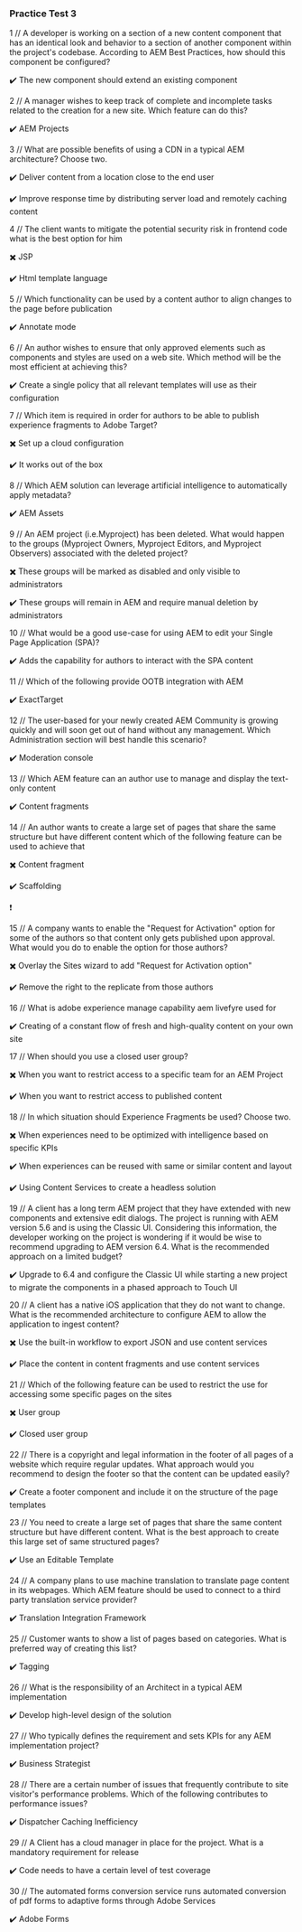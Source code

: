 ### Practice Test 3

1 // A developer is working on a section of a new content component that has an identical look and behavior to a section of another component within the project's codebase. According to AEM Best Practices, how should this component be configured?

:heavy_check_mark: The new component should extend an existing component

2 // A manager wishes to keep track of complete and incomplete tasks related to the creation for a new site. Which feature can do this?

:heavy_check_mark: AEM Projects

3 // What are possible benefits of using a CDN in a typical AEM architecture? Choose two.

:heavy_check_mark: Deliver content from a location close to the end user

:heavy_check_mark: Improve response time by distributing server load and remotely caching content

4 // The client wants to mitigate the potential security risk in frontend code what is the best option for him

:heavy_multiplication_x: JSP

:heavy_check_mark: Html template language

5 // Which functionality can be used by a content author to align changes to the page before publication

:heavy_check_mark: Annotate mode

6 // An author wishes to ensure that only approved elements such as components and styles are used on a web site. Which method will be the most efficient at achieving this?

:heavy_check_mark: Create a single policy that all relevant templates will use as their configuration

7 // Which item is required in order for authors to be able to publish experience fragments to Adobe Target?

:heavy_multiplication_x: Set up a cloud configuration

:heavy_check_mark: It works out of the box

8 // Which AEM solution can leverage artificial intelligence to automatically apply metadata?

:heavy_check_mark: AEM Assets

9 // An AEM project (i.e.Myproject) has been deleted. What would happen to the groups (Myproject Owners, Myproject Editors, and Myproject Observers) associated with the deleted project?

:heavy_multiplication_x: These groups will be marked as disabled and only visible to administrators

:heavy_check_mark: These groups will remain in AEM and require manual deletion by administrators

10 // What would be a good use-case for using AEM to edit your Single Page Application (SPA)?

:heavy_check_mark: Adds the capability for authors to interact with the SPA content

11 // Which of the following provide OOTB integration with AEM

:heavy_check_mark: ExactTarget

12 // The user-based for your newly created AEM Community is growing quickly and will soon get out of hand without any management. Which Administration section will best handle this scenario?

:heavy_check_mark: Moderation console

13 // Which AEM feature can an author use to manage and display the text-only content

:heavy_check_mark: Content fragments

14 // An author wants to create a large set of pages that share the same structure but have different content which of the following feature can be used to achieve that

:heavy_multiplication_x: Content fragment

:heavy_check_mark: Scaffolding

❗ 

15 // A company wants to enable the "Request for Activation" option for some of the authors so that content only gets published upon approval. What would you do to enable the option for those authors?

:heavy_multiplication_x: Overlay the Sites wizard to add "Request for Activation option"

:heavy_check_mark: Remove the right to the replicate from those authors

16 // What is adobe experience manage capability aem livefyre used for

:heavy_check_mark: Creating of a constant flow of fresh and high-quality content on your own site

17 // When should you use a closed user group?

:heavy_multiplication_x: When you want to restrict access to a specific team for an AEM Project

:heavy_check_mark: When you want to restrict access to published content

18 // In which situation should Experience Fragments be used? Choose two.

:heavy_multiplication_x: When experiences need to be optimized with intelligence based on specific KPIs

:heavy_check_mark: When experiences can be reused with same or similar content and layout

:heavy_check_mark: Using Content Services to create a headless solution

19 // A client has a long term AEM project that they have extended with new components and extensive edit dialogs. The project is running with AEM version 5.6 and is using the Classic UI. Considering this information, the developer working on the project is wondering if it would be wise to recommend upgrading to AEM version 6.4. What is the recommended approach on a limited budget?

:heavy_check_mark: Upgrade to 6.4 and configure the Classic UI while starting a new project to migrate the components in a phased approach to Touch UI

20 // A client has a native iOS application that they do not want to change. What is the recommended architecture to configure AEM to allow the application to ingest content?

:heavy_multiplication_x: Use the built-in workflow to export JSON and use content services

:heavy_check_mark: Place the content in content fragments and use content services

21 // Which of the following feature can be used to restrict the use for accessing some specific pages on the sites

:heavy_multiplication_x: User group

:heavy_check_mark: Closed user group

22 // There is a copyright and legal information in the footer of all pages of a website which require regular updates. What approach would you recommend to design the footer so that the content can be updated easily?

:heavy_check_mark: Create a footer component and include it on the structure of the page templates

23 // You need to create a large set of pages that share the same content structure but have different content. What is the best approach to create this large set of same structured pages?

:heavy_check_mark: Use an Editable Template

24 // A company plans to use machine translation to translate page content in its webpages. Which AEM feature should be used to connect to a third party translation service provider?

:heavy_check_mark: Translation Integration Framework

25 // Customer wants to show a list of pages based on categories. What is preferred way of creating this list?

:heavy_check_mark: Tagging

26 // What is the responsibility of an Architect in a typical AEM implementation

:heavy_check_mark: Develop high-level design of the solution

27 // Who typically defines the requirement and sets KPIs for any AEM implementation project?

:heavy_check_mark: Business Strategist

28 // There are a certain number of issues that frequently contribute to site visitor's performance problems. Which of the following contributes to performance issues?

:heavy_check_mark: Dispatcher Caching Inefficiency

29 // A Client has a cloud manager in place for the project. What is a mandatory requirement for release

:heavy_check_mark: Code needs to have a certain level of test coverage

30 // The automated forms conversion service runs automated conversion of pdf forms to adaptive forms through Adobe Services

:heavy_check_mark: Adobe Forms